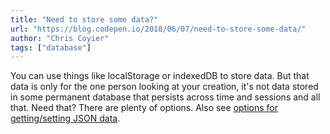 ```yaml
---
title: "Need to store some data?"
url: "https://blog.codepen.io/2018/06/07/need-to-store-some-data/"
author: "Chris Coyier"
tags: ["database"]
---
```


You can use things like localStorage or indexedDB to store data. But that data is only for the one person looking at your creation, it's not data stored in some permanent database that persists across time and sessions and all that. Need that? There are plenty of options. Also see <a href="https://blog.codepen.io/2018/05/04/say-you-need-to-get-set-some-json-data-from-a-pen/">options for getting/setting JSON data</a>.
